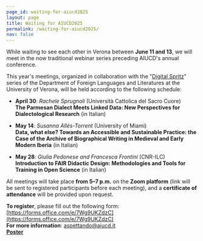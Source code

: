 ```yaml
---
page_id: waiting-for-aiucd2025
layout: page
title: Waiting for AIUCD2025
permalink: /waiting-for-aiucd2025/
nav: false
---
```


While waiting to see each other in Verona between **June 11 and 13**, we will meet in the now traditional webinar series preceding AIUCD's annual conference.

This year's meetings, organized in collaboration with the "[Digital Spritz](https://daih.eu/events/2025.03_digitalspritz/)" series of the Department of Foreign Languages and Literatures at the University of Verona, will be held according to the following schedule:

- **April 30**: *Rachele Sprugnoli* (Università Cattolica del Sacro Cuore)  
  **The Parmesan Dialect Meets Linked Data: New Perspectives for Dialectological Research** (in Italian)

- **May 14**: *Susanna Allés-Torrent* (University of Miami)  
  **Data, what else? Towards an Accessible and Sustainable Practice: the Case of the Archive of Biographical Writing in Medieval and Early Modern Iberia** (in Italian)

- **May 28**: *Giulia Pedonese and Francesca Frontini* (CNR-ILC)  
  **Introduction to FAIR Didactic Design: Methodologies and Tools for Training in Open Science** (in Italian)

All meetings will take place **from 5–7 p.m.** on the **Zoom platform** (link will be sent to registered participants before each meeting), and a **certificate of attendance** will be provided upon request.

**To register**, please fill out the following form: [https://forms.office.com/e/7Wg9UKZdzC](https://forms.office.com/e/7Wg9UKZdzC)  
**For more information**: [aspettando@aiucd.it](mailto:aspettando@aiucd.it)  
**[Poster](/assets/pdf/waiting-for-aiucd2025.pdf)**
